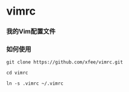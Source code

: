 # vimrc
### 我的Vim配置文件

### 如何使用

```shell
git clone https://github.com/xfee/vimrc.git

cd vimrc

ln -s .vimrc ~/.vimrc
```



